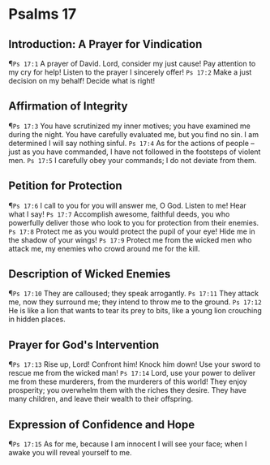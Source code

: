 # Psalms 17

## Introduction: A Prayer for Vindication
¶`Ps 17:1` A prayer of David. Lord, consider my just cause! Pay attention to my cry for help! Listen to the prayer I sincerely offer!
`Ps 17:2` Make a just decision on my behalf! Decide what is right!

## Affirmation of Integrity
¶`Ps 17:3` You have scrutinized my inner motives; you have examined me during the night. You have carefully evaluated me, but you find no sin. I am determined I will say nothing sinful.
`Ps 17:4` As for the actions of people – just as you have commanded, I have not followed in the footsteps of violent men.
`Ps 17:5` I carefully obey your commands; I do not deviate from them.

## Petition for Protection
¶`Ps 17:6` I call to you for you will answer me, O God. Listen to me! Hear what I say!
`Ps 17:7` Accomplish awesome, faithful deeds, you who powerfully deliver those who look to you for protection from their enemies.
`Ps 17:8` Protect me as you would protect the pupil of your eye! Hide me in the shadow of your wings!
`Ps 17:9` Protect me from the wicked men who attack me, my enemies who crowd around me for the kill.

## Description of Wicked Enemies
¶`Ps 17:10` They are calloused; they speak arrogantly.
`Ps 17:11` They attack me, now they surround me; they intend to throw me to the ground.
`Ps 17:12` He is like a lion that wants to tear its prey to bits, like a young lion crouching in hidden places.

## Prayer for God's Intervention
¶`Ps 17:13` Rise up, Lord! Confront him! Knock him down! Use your sword to rescue me from the wicked man!
`Ps 17:14` Lord, use your power to deliver me from these murderers, from the murderers of this world! They enjoy prosperity; you overwhelm them with the riches they desire. They have many children, and leave their wealth to their offspring.

## Expression of Confidence and Hope
¶`Ps 17:15` As for me, because I am innocent I will see your face; when I awake you will reveal yourself to me.
